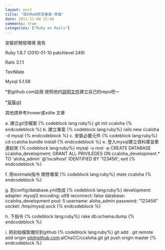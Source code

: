 ```yaml
---
layout: post
title: "我的RoR學習專案-準備"
date: 2011-11-08 22:46
comments: true
categories: ["Ruby on Rails"] 
---
```

 
安裝好開發環境 我有

Ruby 1.8.7 (2010-01-10 patchlevel 249)

Rails 3.1.1

TextMate
 
Mysql  5.1.58 

*到github.com註冊 按照他的[說明文件][1]建立自己的repo吧～

*[安裝git][2] 
<!--more--> 

其他請參考ihower或xdite 文章 

a. 建立git空檔案
	{% codeblock lang:ruby%}
	git init ccaloha
{% endcodeblock %}
b. 建立專案
{% codeblock lang:ruby%}
	rails new ccaloha -d mysql
{% endcodeblock %}
c. 安裝必要元件
{% codeblock lang:ruby%}
	cd ccaloha
	bundle install
{% endcodeblock %}
e. 登入mysql建立資料庫並牽連起來
{% codeblock lang:ruby%}
	mysql -u  root  -p
	CREATE DATABASE ccaloha_development;
	GRANT ALL  PRIVILEGES ON ccaloha_development.* TO 'aloha_admin' @'localhost' IDENTIFIED BY '123456';
	exit
{% endcodeblock %}

f. 用textmate指令 開啓專案
{% codeblock lang:ruby%}
	mate ccaloha 
{% endcodeblock %}


 g. 到config/database.yml改成
{% codeblock lang:ruby%}
	development:
  	adapter: mysql2
  	encoding: utf8
  	reconnect: false
  	database: ccaloha_development
  	pool: 5
  	username: aloha_admin
  	password: "123456"
  	socket: /tmp/mysql.sock
{% endcodeblock %}
	
h. 下指令
{% codeblock lang:ruby%}
	rake db:schema:dump
{% endcodeblock %}

i. 把初始檔案備份到github
	{% codeblock lang:ruby%}
	git add .
	git remote add origin git@github.com:alChaCC/ccaloha.git
	git push origin master
{% endcodeblock %}


[1]: http://help.github.com/mac-set-up-git "說明文件"
[2]: http://git-scm.com	 "git"
